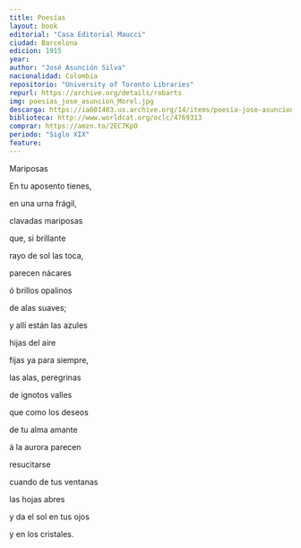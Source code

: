 ```yaml
---
title: Poesías
layout: book
editorial: "Casa Editorial Maucci"
ciudad: Barcelona
edicion: 1915
year: 
author: "José Asunción Silva"
nacionalidad: Colombia
repositorio: "University of Toronto Libraries"
repurl: https://archive.org/details/robarts
img: poesias_jose_asuncion_Morel.jpg
descarga: https://ia601403.us.archive.org/14/items/poesia-jose-asuncion-silva/Poes%C3%ADa%20-%20Jos%C3%A9%20Asunci%C3%B3n%20Silva.pdf
biblioteca: http://www.worldcat.org/oclc/4769313
comprar: https://amzn.to/2EC7KpO
periodo: "Siglo XIX"
feature: 
---
```

 

Mariposas
 
En tu aposento tienes,
 
en una urna frágil,
 
clavadas mariposas
 
que, si brillante
 
rayo de sol las toca,
 
parecen nácares 
 
ó brillos opalinos
 
de alas suaves; 

y allí están las azules
 
hijas del aire
 
fijas ya para siempre,
 
las alas, peregrinas
 
de ignotos valles
 
que como los deseos
 
de tu alma amante
 
á la aurora parecen
 
resucitarse
 
cuando de tus ventanas
 
las hojas abres
 
y da el sol en tus ojos
 
y en los cristales.
